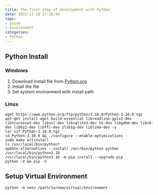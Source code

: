 ```yaml
---
title: The first step of development with Python
date: 2021-11-18 17:28:49
tags:
- guide
- environment
categories:
- Python
---
```


## Python Install
### Windows
1. Download install file from [Python.org](https://www.python.org/downloads/windows/)
2. Install the file
3. Set system environment with install path

### Linux
```shell
wget https://www.python.org/ftp/python/3.10.0/Python-3.10.0.tgz
apt-get install wget build-essential libreadline-gplv2-dev libncursesw5-dev libssl-dev libsqlite3-dev tk-dev libgdbm-dev libc6-dev libbz2-dev libffi-dev zlib1g-dev liblzma-dev -y
tar xzf Python-3.10.0.tgz
cd Python-3.10.0 && ./configure --enable-optimizations
sudo make altinstall
ls /usr/local/bin/python*
update-alternatives --install /usr/bin/python python /usr/local/bin/python3.10
/usr/local/bin/python3.10 -m pip install --upgrade pip
python -V && pip -V
```

## Setup Virtual Environment
```shell
python -m venv /path/to/new/virtual/environment
``` 